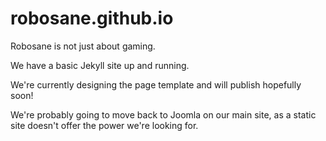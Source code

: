 robosane.github.io
==================

Robosane is not just about gaming.

We have a basic Jekyll site up and running.

We're currently designing the page template and will publish hopefully soon!

We're probably going to move back to Joomla on our main site, as a static site doesn't offer the power we're looking for.
